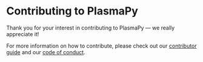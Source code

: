 # Contributing to PlasmaPy

[code of conduct]: https://docs.plasmapy.org/en/stable/CODE_OF_CONDUCT.html
[contributor guide]: https://docs.plasmapy.org/en/latest/contributing/index.html

Thank you for your interest in contributing to PlasmaPy — we really
appreciate it!

For more information on how to contribute, please check out our
[contributor guide] and our [code of conduct].
